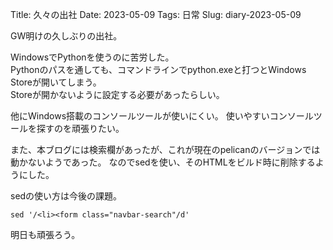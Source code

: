 Title: 久々の出社
Date: 2023-05-09
Tags: 日常
Slug: diary-2023-05-09

GW明けの久しぶりの出社。  

WindowsでPythonを使うのに苦労した。  
Pythonのパスを通しても、コマンドラインでpython.exeと打つとWindows Storeが開いてしまう。  
Storeが開かないように設定する必要があったらしい。  

他にWindows搭載のコンソールツールが使いにくい。 
使いやすいコンソールツールを探すのを頑張りたい。  

また、本ブログには検索欄があったが、これが現在のpelicanのバージョンでは動かないようであった。 
なのでsedを使い、そのHTMLをビルド時に削除するようにした。 

sedの使い方は今後の課題。

```
sed '/<li><form class="navbar-search"/d'
```

明日も頑張ろう。  
